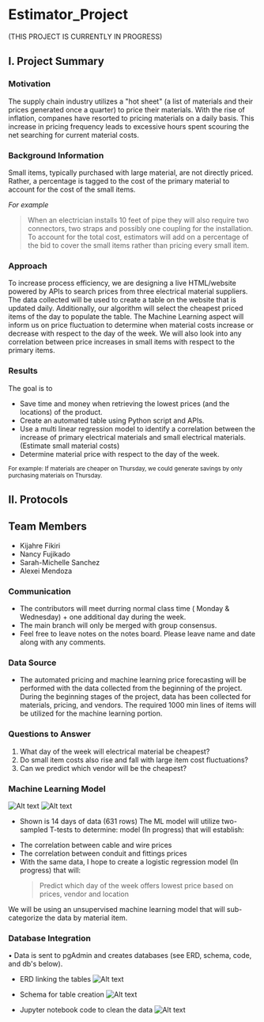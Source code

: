 # Estimator_Project
(THIS PROJECT IS CURRENTLY IN PROGRESS)

## I. Project Summary
### Motivation
The supply chain industry utilizes a "hot sheet" (a list of materials and their prices generated once a quarter) to price their materials. With the rise of inflation, companes have resorted to pricing materials on a daily basis. This increase in pricing frequency leads to excessive hours spent scouring the net searching for current material costs.

### Background Information
Small items, typically purchased with large material, are not directly priced. Rather, a percentage is tagged to the cost of the primary material to account for the cost of the small items.

*For example*
> When an electrician installs 10 feet of pipe they will also require two connectors, two straps and possibly one coupling for the installation. To account for the total cost, estimators will add on a percentage of the bid to cover the small items rather than pricing every small item.

### Approach
To increase process efficiency, we are designing a live HTML/website powered by APIs to search prices from three electrical material suppliers. The data collected will be used to create a table on the website that is updated daily. Additionally, our algorithm will select the cheapest priced items of the day to populate the table. The Machine Learning aspect will inform us on price fluctuation to determine when material costs increase or decrease with respect to the day of the week. We will also look into any correlation between price increases in small items with respect to the primary items.

### Results
The goal is to
-   Save time and money when retrieving the lowest prices (and the locations) of the product.
-   Create an automated table using Python script and APIs.
-   Use a multi linear regression model to identify a correlation between the increase of primary electrical materials and small electrical materials. (Estimate small material costs)
-   Determine material price with respect to the day of the week. 

<sub> For example: If materials are cheaper on Thursday, we could generate savings by only purchasing materials on Thursday. </sub>


## II. Protocols
## Team Members
-   Kijahre Fikiri
-   Nancy Fujikado
-   Sarah-Michelle Sanchez
-   Alexei Mendoza


### Communication
-	The contributors will meet durring normal class time ( Monday & Wednesday) + one additional day during the week.
-	The main branch will only be merged with group consensus.
- 	Feel free to leave notes on the notes board. Please leave name and date along with any comments.

### Data Source
- The automated pricing and machine learning price forecasting will be performed with the data collected from the beginning of the project. During the beginning stages of the project, data has been collected for materials, pricing, and vendors. The required 1000 min lines of items will be utilized for the machine learning portion. 

### Questions to Answer
1. What day of the week will electrical material be cheapest?
2. Do small item costs also rise and fall with large item cost fluctuations?
3. Can we predict which vendor will be the cheapest?

### Machine Learning Model
![Alt text](https://github.com/thegreatkeej/Estimator_Project/blob/kijahre/images/Picture9.png)
![Alt text](https://github.com/thegreatkeej/Estimator_Project/blob/kijahre/images/Picture10.png)
*	Shown is 14 days of data (631 rows) The ML model will utilize two-sampled T-tests to determine: model (In progress) that will establish: 

-   The correlation between cable and wire prices
-   The correlation between conduit and fittings prices
-   With the same data, I hope to create a logistic regression model (In progress) that will:
	>   Predict which day of the week offers lowest price based on prices, vendor and location

We will be using an unsupervised machine learning model that will sub-categorize the data by material item.

### Database Integration
•	Data is sent to pgAdmin and creates databases (see ERD, schema, code, and db's below).
* ERD linking the tables
![Alt text](https://github.com/thegreatkeej/Estimator_Project/blob/kijahre/images/Picture14.png)

* Schema for table creation
![Alt text](https://github.com/thegreatkeej/Estimator_Project/blob/kijahre/images/Picture15.png)

* Jupyter notebook code to clean the data 
![Alt text](https://github.com/thegreatkeej/Estimator_Project/blob/kijahre/images/Picture11.png)







